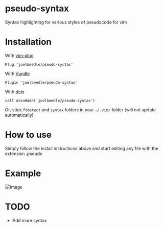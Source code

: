 # pseudo-syntax
Syntax highlighting for various styles of pseudocode for vim

# Installation
With [vim-plug](https://github.com/junegunn/vim-plug)

```
Plug 'joelbeedle/pseudo-syntax'
```

With [Vundle](https://github.com/VundleVim/Vundle.vim)

```
Plugin 'joelbeedle/pseudo-syntax'
```

With [dein](https://github.com/Shougo/dein.vim)

```
call dein#add('joelbeedle/pseudo-syntax')
```

Or, stick ``` ftdetect ``` and ```syntax``` folders in your ```~/.vim/``` folder (will not update automatically)

# How to use

Simply follow the install instructions above and start editing any file with the extension .pseudo

# Example
![image](https://github.com/joelbeedle/pseudo-syntax/blob/main/files/screenshot.jpeg)

# TODO
- Add more syntax
